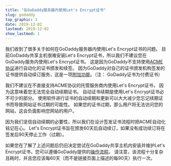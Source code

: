 ```yaml
---
title: "在GoDaddy服务器内使用Let's Encrypt证书"
slug: godaddy
top_graphic: 1
date: 2019-12-02
lastmod: 2019-12-02
show_lastmod: 1
---
```



我们收到了很多关于如何在GoDaddy服务器内使用Let's Encrypt证书的问题。 目前GoDaddy共享主机很难安装Let's Encrypt证书，所以我们不建议您在GoDaddy服务内使用Let's Encrypt证书。 这是因为GoDaddy不支持使用[ACME协议](https://tools.ietf.org/html/rfc8555)进行自动化的证书颁发和续签。 因为GoDaddy对自己的证书颁发机构签发的证书提供自动续订服务，这是一项[附加功能](https://www.godaddy.com/web-security/ssl-certificate)。（注： GoDaddy证书为付费证书）

我们不建议在不直接支持ACME协议的托管服务商内使用Let's Encrypt证书， 因为这意味着您无法完全自动续期证书。 自动证书续期是使用Let's Encrypt证书必不可少的部分。 使用软件进行证书的自动续期和更新可以大大减少您忘记续期证书而导致网站证书过期的可能性。 如果您的证书过期，那么用户将无法访问您的网站，这会负面影响您网站的用户。

因为我们坚信自动续期的必要性，所以我们在设计签发证书流程时把ACME自动化铭记在心。 Let's Encrypt证书旨在颁发60天后自动续订，如果没有成功续订将在签发后90天停止工作（过期）。

如果您在了解了上述问题后仍旧决定尝试在GoDaddy共享主机内安装并维护Let's Encrypt证书，您可以遵循GoDaddy提供的[操作流程](https://www.godaddy.com/help/install-a-lets-encrypt-certificate-on-your-cpanel-hosting-account-28023)。 请注意，该流程十分复杂且耗时，并且您应该每60天（而不是链接页面上描述的每90天）执行一次。
